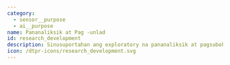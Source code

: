 ```yaml
---
category:
  - sensor__purpose
  - ai__purpose
name: Pananaliksik at Pag -unlad
id: research_development
description: Sinusuportahan ang exploratory na pananaliksik at pagsubok.
icon: /dtpr-icons/research_development.svg
---
```



